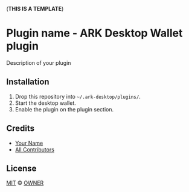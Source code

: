 (**THIS IS A TEMPLATE**)

# Plugin name - ARK Desktop Wallet plugin
Description of your plugin

## Installation

 1. Drop this repository into `~/.ark-desktop/plugins/`.
 2. Start the desktop wallet.
 3. Enable the plugin on the plugin section.

## Credits

- [Your Name](URL)
- [All Contributors](../../../../contributors)

## License

[MIT](LICENSE) © [OWNER](URL)
